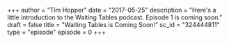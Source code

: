 +++
author = "Tim Hopper"
date = "2017-05-25"
description = "Here's a little introduction to the Waiting Tables podcast. Episode 1 is coming soon."
draft = false
title = "Waiting Tables is Coming Soon!"
sc_id = "324444811"
type = "episode"
episode = 0
+++
